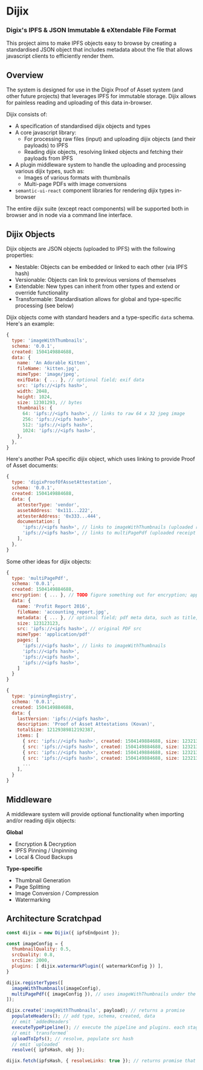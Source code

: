 # Dijix

### Digix's IPFS & JSON Immutable & eXtendable File Format

This project aims to make IPFS objects easy to browse by creating a standardised JSON object that includes metadata about the file that allows javascript clients to efficiently render them.

## Overview

The system is designed for use in the Digix Proof of Asset system (and other future projects) that leverages IPFS for immutable storage. Dijix allows for painless reading and uploading of this data in-browser.

Dijix consists of:

* A specification of standardised dijix objects and types
* A core javascript library:
  * For processing raw files (input) and uploading dijix objects (and their payloads) to IPFS
  * Reading dijix objects, resolving linked objects and fetching their payloads from IPFS
* A plugin middleware system to handle the uploading and processing various dijix types, such as:
  * Images of various formats with thumbnails
  * Multi-page PDFs with image conversions
* `semantic-ui-react` component libraries for rendering dijix types in-browser

The entire dijix suite (except react components) will be supported both in browser and in node via a command line interface.

## Dijix Objects

Dijix objects are JSON objects (uploaded to IPFS) with the following properties:

* Nestable: Objects can be embedded or linked to each other (via IPFS hash)
* Versionable: Objects can link to previous versions of themselves
* Extendable: New types can inherit from other types and extend or override functionality
* Transformable: Standardisation allows for global and type-specific processing (see below)

Dijix objects come with standard headers and a type-specific `data` schema. Here's an example:

```javascript
{
  type: 'imageWithThumbnails',
  schema: '0.0.1',
  created: 1504149884688,
  data: {
    name: 'An Adorable Kitten',
    fileName: 'kitten.jpg',
    mimeType: 'image/jpeg',
    exifData: { ... }, // optional field; exif data
    src: 'ipfs://<ipfs hash>',
    width: 2048,
    height: 1024,
    size: 12301293, // bytes
    thumbnails: {
      64: 'ipfs://<ipfs hash>', // links to raw 64 x 32 jpeg image
      256: 'ipfs://<ipfs hash>',
      512: 'ipfs://<ipfs hash>',
      1024: 'ipfs://<ipfs hash>',
    },
  },
}
```

Here's another PoA specific dijix object, which uses linking to provide Proof of Asset documents:

```javascript
{
  type: 'digixProofOfAssetAttestation',
  schema: '0.0.1',
  created: 1504149884688,
  data: {
    attesterType: 'vendor',
    assetAddress: '0x111...222',
    attesterAddress: '0x333...444',
    documentation: [
      'ipfs://<ipfs hash>', // links to imageWithThumbnails (uploaded receipt 1, jpeg)
      'ipfs://<ipfs hash>', // links to multiPagePdf (uploaded receipt 2, pdf)
    ],
  },
}
```

Some other ideas for dijix objects:

```javascript
{
  type: 'multiPagePdf',
  schema: '0.0.1',
  created: 1504149884688,
  encryption: { ... }, // TODO figure something out for encryption; applied individually to all IPFS objects before uploaded
  data: {
    name: 'Profit Report 2016',
    fileName: 'accounting_report.jpg',
    metadata: { ... }, // optional field; pdf meta data, such as title, author, subject, keywords
    size: 123123123,
    src: 'ipfs://<ipfs hash>', // original PDF src
    mimeType: 'application/pdf'
    pages: [
      'ipfs://<ipfs hash>', // links to imageWithThumbnails
      'ipfs://<ipfs hash>',
      'ipfs://<ipfs hash>',
      'ipfs://<ipfs hash>',
    ]
  }
}

{
  type: 'pinningRegistry',
  schema: '0.0.1',
  created: 1504149884688,
  data: {
    lastVersion: 'ipfs://<ipfs hash>',
    description: 'Proof of Asset Attestations (Kovan)',
    totalSize: 12129389812192387,
    items: [
      { src: 'ipfs://<ipfs hash>', created: 1504149884688, size: 123213 },
      { src: 'ipfs://<ipfs hash>', created: 1504149884688, size: 123213 },
      { src: 'ipfs://<ipfs hash>', created: 1504149884688, size: 123213 },
      { src: 'ipfs://<ipfs hash>', created: 1504149884688, size: 123213 },
      ...
    ],
  }
}
```

## Middleware

A middleware system will provide optional functionality when importing and/or reading dijix objects:

**Global**

* Encryption & Decryption
* IPFS Pinning / Unpinning
* Local & Cloud Backups

**Type-specific**

* Thumbnail Generation
* Page Splitting
* Image Conversion / Compression
* Watermarking

## Architecture Scratchpad

```javascript
const dijix = new Dijix({ ipfsEndpoint });

const imageConfig = {
  thumbnailQuality: 0.5,
  srcQuality: 0.8,
  srcSize: 2000,
  plugins: [ dijix.watermarkPlugin({ watermarkConfig }) ],  
}

dijix.registerTypes([
  imageWithThumbnails(imageConfig),
  multiPagePdf({ imageConfig }), // uses imageWithThumbnails under the hood
]);

dijix.create('imageWithThumbnails', payload); // returns a promise
  populateHeaders(); // add type, schema, created, data
  // emit `addedHeaders`
  executeTypePipeline(); // execute the pipeline and plugins. each stage of pipeline emits
  // emit `transformed`
  uploadToIpfs(); // resolve, populate src hash
  // emit `uploaded`
  resolve({ ipfsHash, obj });

dijix.fetch(ipfsHash, { resolveLinks: true }); // returns promise that resolves JSON and resolve links if set to true
```

